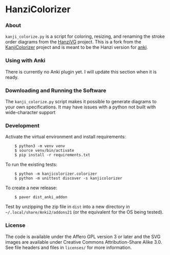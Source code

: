 # HanziColorizer

### About

``kanji_colorize.py`` is a script for coloring, resizing, and renaming
the stroke order diagrams from the
[HanziVG](https://github.com/Connum/hanzivg) project.  This is a fork from 
the [KanjiColorizer](https://github.com/cayennes/kanji-colorize) project and is 
meant to be the Hanzi version for [anki](http://ankisrs.net/).

### Using with Anki

There is currently no Anki plugin yet. I will update this section when 
it is ready.

### Downloading and Running the Software

The `kanji_colorize.py` script makes it possible to generate diagrams to your
own specifications.  It may have issues with a python not built with
wide-character support

### Development

Activate the virtual environment and install requirements:

```
    $ python3 -m venv venv
    $ source venv/bin/activate
    $ pip install -r requirements.txt
```

To run the existing tests:

```
    $ python -m kanjicolorizer.colorizer
    $ python -m unittest discover -s kanjicolorizer
```

To create a new release:

```
    $ paver dist_anki_addon
```

Test by unzipping the zip file in `dist` into a new directory in `~/.local/share/Anki2/addons21` (or the equivalent for the OS being tested).

### License

The code is available under the Affero GPL version 3 or later and the SVG
images are available under Creative Commons Attribution-Share Alike 3.0.
See file headers and files in ``licenses/`` for more information.
